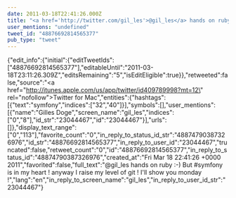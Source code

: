 ```yaml
---
date: 2011-03-18T22:41:26.000Z
title: "<a href='http://twitter.com/gil_les'>@gil_les</a> hands on ruby :-)  But #symfony is in my heart ! anyway I raise my level of git ! I'll show you monday !″"
user_mentions: "undefined"
tweet_id: "48876692814565377"
pub_type: "tweet"
---
```

{"edit_info":{"initial":{"editTweetIds":["48876692814565377"],"editableUntil":"2011-03-18T23:11:26.309Z","editsRemaining":"5","isEditEligible":true}},"retweeted":false,"source":"<a href=\"http://itunes.apple.com/us/app/twitter/id409789998?mt=12\" rel=\"nofollow\">Twitter for Mac</a>","entities":{"hashtags":[{"text":"symfony","indices":["32","40"]}],"symbols":[],"user_mentions":[{"name":"Gilles Doge","screen_name":"gil_les","indices":["0","8"],"id_str":"23044467","id":"23044467"}],"urls":[]},"display_text_range":["0","113"],"favorite_count":"0","in_reply_to_status_id_str":"48874790387326976","id_str":"48876692814565377","in_reply_to_user_id":"23044467","truncated":false,"retweet_count":"0","id":"48876692814565377","in_reply_to_status_id":"48874790387326976","created_at":"Fri Mar 18 22:41:26 +0000 2011","favorited":false,"full_text":"@gil_les hands on ruby :-)  But #symfony is in my heart ! anyway I raise my level of git ! I'll show you monday !","lang":"en","in_reply_to_screen_name":"gil_les","in_reply_to_user_id_str":"23044467"}
